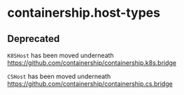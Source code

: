 # containership.host-types

## Deprecated

`K8SHost` has been moved underneath https://github.com/containership/containership.k8s.bridge

`CSHost` has been moved underneath https://github.com/containership/containership.cs.bridge
